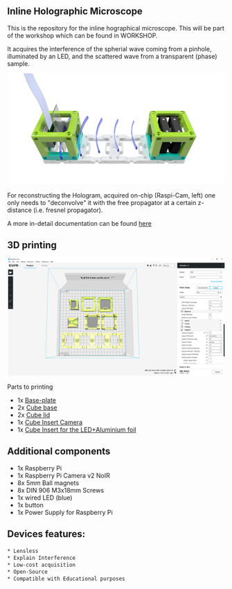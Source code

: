 ## Inline Holographic Microscope
This is the repository for the inline hographical microscope. This will be part of the workshop which can be found in WORKSHOP.

It acquires the interference of the spherial wave coming from a pinhole, illuminated by an LED, and the scattered wave from a transparent (phase) sample. 

<p align="center">
<img src="./IMAGES/INLINE_HOLOGRAM.png" width="500">
</p>


For reconstructing the Hologram, acquired on-chip (Raspi-Cam, left) one only needs to "deconvolve" it with the free propagator at a certain z-distance (i.e. fresnel propagator). 

A more in-detail documentation can be found [here](./../../WORKSHOP/INLINE-HOLOGRAMM)

## 3D printing

<p align="center">
<img src="./IMAGES/Print_CURA_Capture.PNG" width="500">
</p>

Parts to printing 

* 1x [Base-plate](./STL/INLINE_HOLOGRAM_00_Base_4x1_v0.stl)
* 2x [Cube base](./STL/INLINE_HOLOGRAM_10_Cube_v0.stl)
* 2x [Cube lid](./STL/INLINE_HOLOGRAM_10_Lid_el_v0.stl)
* 1x [Cube Insert Camera](./STL/INLINE_HOLOGRAM_11_Mirror_Adapter_for_RaspiCam.stl)
* 1x [Cube Insert for the LED+Aluminium foil](./STL/INLINE_HOLOGRAM_10_Inlet_LED_Reflector)



## Additional components
* 1x Raspberry Pi
* 1x Raspberry Pi Camera v2 NoIR
* 8x 5mm Ball magnets
* 8x DIN 906 M3x18mm Screws 
* 1x wired LED (blue) 
* 1x button
* 1x Power Supply for Raspberry Pi

## Devices features:

	* Lensless
	* Explain Interference
	* Low-cost acquisition
	* Open-Source
	* Compatible with Educational purposes